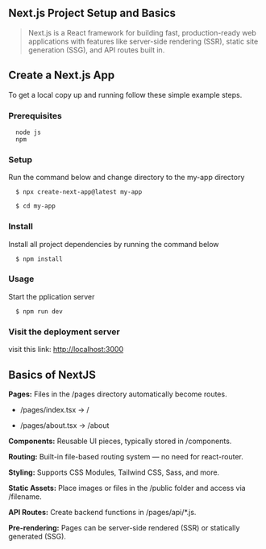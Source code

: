 ## Next.js Project Setup and Basics
> Next.js is a React framework for building fast, production-ready web applications with features like server-side rendering (SSR), static site generation (SSG), and API routes built in.

## Create a Next.js App

To get a local copy up and running follow these simple example steps.

### Prerequisites
```
  node js
  npm

```
### Setup
Run the command below and change directory to the my-app directory

``` 
  $ npx create-next-app@latest my-app

  $ cd my-app

```

### Install
Install all project dependencies by running the command below
 
``` 
  $ npm install
```
### Usage
Start the pplication server
``` 
  $ npm run dev
```

### Visit the deployment server
visit this link: 
[http://localhost:3000](http://localhost:3000)

## Basics of NextJS
**Pages:** Files in the /pages directory automatically become routes.

 - /pages/index.tsx → /

 - /pages/about.tsx → /about

**Components:** Reusable UI pieces, typically stored in /components.

**Routing:** Built-in file-based routing system — no need for react-router.

**Styling:** Supports CSS Modules, Tailwind CSS, Sass, and more.

**Static Assets:** Place images or files in the /public folder and access via /filename.

**API Routes:** Create backend functions in /pages/api/*.js.

**Pre-rendering:** Pages can be server-side rendered (SSR) or statically generated (SSG).


